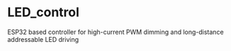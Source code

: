 # LED_control
ESP32 based controller for high-current PWM dimming and long-distance addressable LED driving

